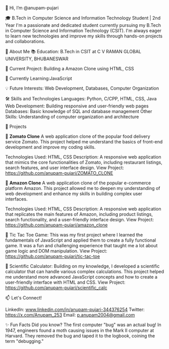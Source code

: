 👋 Hi, I’m @anupam-pujari

🎓 B.Tech in Computer Science and Information Technology Student | 2nd Year
I'm a passionate and dedicated student currently pursuing my B.Tech in Computer Science and Information Technology (CSIT). 
I'm always eager to learn new technologies and improve my skills through hands-on projects and collaborations.

🌟 About Me
📚 Education: B.Tech in CSIT at C V RAMAN GLOBAL UNIVERSITY, BHUBANESWAR

🔭 Current Project: Building a Amazon Clone using HTML, CSS

🌱 Currently Learning:JavaScript

💡 Future Interests: Web Development, Databases, Computer Organization

🛠️ Skills and Technologies
    Languages: Python, C/CPP, HTML, CSS, Java
    Web Development: Building responsive and user-friendly web pages
    Databases: Basic knowledge of SQL and database management
    Other Skills: Understanding of computer organization and architecture

🚀 Projects

📌 **Zomato Clone**
A web application clone of the popular food delivery service Zomato. This project helped me understand the basics of front-end development and improve my coding skills.

Technologies Used: HTML, CSS
Description: A responsive web application that mimics the core functionalities of Zomato, including restaurant listings, search features, and user interface design.
View Project: https://github.com/anupam-pujari/ZOMATO_CLONE

📌 **Amazon Clone**
A web application clone of the popular e-commerce platform Amazon. This project allowed me to deepen my understanding of web development and enhance my skills in building complex user interfaces.

Technologies Used: HTML, CSS
Description: A responsive web application that replicates the main features of Amazon, including product listings, search functionality, and a user-friendly interface design.
View Project: https://github.com/anupam-pujari/amazon_clone

📌 Tic Tac Toe Game: This was my first project where I learned the fundamentals of JavaScript and applied them to create a fully functional game. 
It was a fun and challenging experience that taught me a lot about game logic and DOM manipulation.
View Project: https://github.com/anupam-pujari/tic-tac-toe

📌 Scientific Calculator: Building on my knowledge, I developed a scientific calculator that can handle various complex calculations. 
This project helped me understand more advanced JavaScript concepts and how to create a user-friendly interface with HTML and CSS.
View Project: https://github.com/anupam-pujari/scientific_calc


📫 Let's Connect!

LinkedIn: www.linkedin.com/in/anupam-pujari-344376254
Twitter: https://x.com/Anupam_253
Email: p.anupam2004@gmail.com

✨ Fun Facts
Did you know? The first computer "bug" was an actual bug! In 1947, engineers found a moth causing issues in the Mark II computer at Harvard. They removed the bug and taped it to the logbook, coining the term "debugging."
